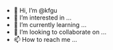 - 👋 Hi, I’m @kfgu
- 👀 I’m interested in ...
- 🌱 I’m currently learning ...
- 💞️ I’m looking to collaborate on ...
- 📫 How to reach me ...

<!---
kfgu/kfgu is a ✨ special ✨ repository because its `README.md` (this file) appears on your GitHub profile.
You can click the Preview link to take a look at your changes.
--->
